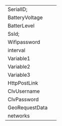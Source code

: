 <table>
<tbody>
<tr>
<td>SerialID;</td>
<td>&nbsp;</td>
</tr>
<tr>
<td>BatteryVoltage</td>
<td>&nbsp;</td>
</tr>
<tr>
<td>BatterLevel</td>
<td>&nbsp;</td>
</tr>
<tr>
<td>SsId;</td>
<td>&nbsp;</td>
</tr>
<tr>
<td>Wifipassword</td>
<td>&nbsp;</td>
</tr>
<tr>
<td>interval</td>
<td>&nbsp;</td>
  <tr>
<td>Variable1</td>
<td>&nbsp;</td>
    <tr>
<td>Variable2</td>
<td>&nbsp;</td>
      <tr>
<td>Variable3</td>
<td>&nbsp;</td>
              <tr>
<td>HttpPostLink</td>
<td>&nbsp;</td>
                              <tr>
<td>ClvUsername</td>
<td>&nbsp;</td>
                                                              <tr>
<td>ClvPassword</td>
<td>&nbsp;</td>
                                                                                                                              <tr>
<td>GeoRequestData</td>
<td>&nbsp;</td>
</tr>
                                                                                                                                <tr>
<td>networks</td>
<td>&nbsp;</td>
</tr>
</tbody>
</table>
<!-- DivTable.com -->
